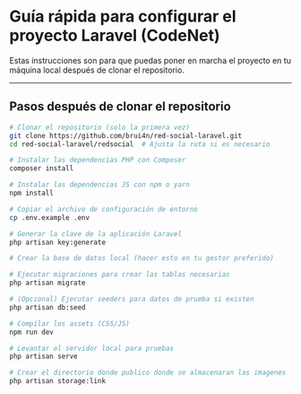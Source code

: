 # Guía rápida para configurar el proyecto Laravel (CodeNet)

Estas instrucciones son para que puedas poner en marcha el proyecto en tu máquina local después de clonar el repositorio.

---

## Pasos después de clonar el repositorio

```bash
# Clonar el repositorio (solo la primera vez)
git clone https://github.com/brui4n/red-social-laravel.git
cd red-social-laravel/redsocial  # Ajusta la ruta si es necesario

# Instalar las dependencias PHP con Composer
composer install

# Instalar las dependencias JS con npm o yarn
npm install

# Copiar el archivo de configuración de entorno
cp .env.example .env

# Generar la clave de la aplicación Laravel
php artisan key:generate

# Crear la base de datos local (hacer esto en tu gestor preferido)

# Ejecutar migraciones para crear las tablas necesarias
php artisan migrate

# (Opcional) Ejecutar seeders para datos de prueba si existen
php artisan db:seed

# Compilar los assets (CSS/JS)
npm run dev

# Levantar el servidor local para pruebas
php artisan serve

# Crear el directorio donde publico donde se almacenaran las imagenes
php artisan storage:link